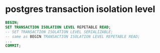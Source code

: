 # postgres transaction isolation level

```sql
BEGIN;
SET TRANSACTION ISOLATION LEVEL REPETABLE READ;
-- SET TRANSACTION ISOLATION LEVEL SERIALIZABLE;
-- same as BEGIN TRANSACTION ISOLATION LEVEL REPETABLE READ;
...
COMMIT;
```
